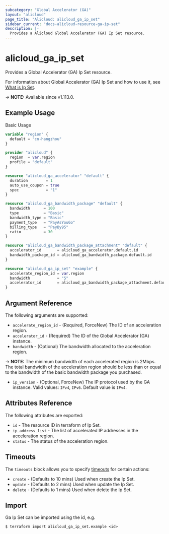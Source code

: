 ```yaml
---
subcategory: "Global Accelerator (GA)"
layout: "alicloud"
page_title: "Alicloud: alicloud_ga_ip_set"
sidebar_current: "docs-alicloud-resource-ga-ip-set"
description: |-
  Provides a Alicloud Global Accelerator (GA) Ip Set resource.
---
```


# alicloud_ga_ip_set

Provides a Global Accelerator (GA) Ip Set resource.

For information about Global Accelerator (GA) Ip Set and how to use it, see [What is Ip Set](https://www.alibabacloud.com/help/en/doc-detail/153246.htm).

-> **NOTE:** Available since v1.113.0.

## Example Usage

Basic Usage

```terraform
variable "region" {
  default = "cn-hangzhou"
}

provider "alicloud" {
  region  = var.region
  profile = "default"
}

resource "alicloud_ga_accelerator" "default" {
  duration        = 1
  auto_use_coupon = true
  spec            = "1"
}

resource "alicloud_ga_bandwidth_package" "default" {
  bandwidth      = 100
  type           = "Basic"
  bandwidth_type = "Basic"
  payment_type   = "PayAsYouGo"
  billing_type   = "PayBy95"
  ratio          = 30
}

resource "alicloud_ga_bandwidth_package_attachment" "default" {
  accelerator_id       = alicloud_ga_accelerator.default.id
  bandwidth_package_id = alicloud_ga_bandwidth_package.default.id
}

resource "alicloud_ga_ip_set" "example" {
  accelerate_region_id = var.region
  bandwidth            = "5"
  accelerator_id       = alicloud_ga_bandwidth_package_attachment.default.accelerator_id
}
```

## Argument Reference

The following arguments are supported:

* `accelerate_region_id` - (Required, ForceNew)  The ID of an acceleration region.
* `accelerator_id` - (Required) The ID of the Global Accelerator (GA) instance.
* `bandwidth` - (Optional) The bandwidth allocated to the acceleration region.

-> **NOTE:** The minimum bandwidth of each accelerated region is 2Mbps. The total bandwidth of the acceleration region should be less than or equal to the bandwidth of the basic bandwidth package you purchased.
                                                                        
* `ip_version` - (Optional, ForceNew) The IP protocol used by the GA instance. Valid values: `IPv4`, `IPv6`. Default value is `IPv4`.

## Attributes Reference

The following attributes are exported:

* `id` - The resource ID in terraform of Ip Set.
* `ip_address_list` - The list of accelerated IP addresses in the acceleration region.
* `status` -  The status of the acceleration region.

## Timeouts

The `timeouts` block allows you to specify [timeouts](https://www.terraform.io/docs/configuration-0-11/resources.html#timeouts) for certain actions:

* `create` - (Defaults to 10 mins) Used when create the Ip Set.
* `update` - (Defaults to 2 mins) Used when update the Ip Set.
* `delete` - (Defaults to 1 mins) Used when delete the Ip Set.

## Import

Ga Ip Set can be imported using the id, e.g.

```shell
$ terraform import alicloud_ga_ip_set.example <id>
```
